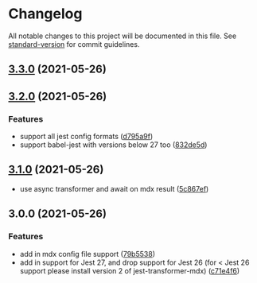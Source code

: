 # Changelog

All notable changes to this project will be documented in this file. See [standard-version](https://github.com/conventional-changelog/standard-version) for commit guidelines.

## [3.3.0](https://github.com/bitttttten/jest-transformer-md/compare/v3.2.0...v3.3.0) (2021-05-26)

## [3.2.0](https://github.com/bitttttten/jest-transformer-md/compare/v3.1.0...v3.2.0) (2021-05-26)


### Features

* support all jest config formats ([d795a9f](https://github.com/bitttttten/jest-transformer-md/commit/d795a9f3a9eaa31136009a09274af1e4ffbfa812))
* support babel-jest with versions below 27 too ([832de5d](https://github.com/bitttttten/jest-transformer-md/commit/832de5d2d7141819773324ba6d0f92691cbf3f37))

## [3.1.0](https://github.com/bitttttten/jest-transformer-md/compare/v3.0.0...v3.1.0) (2021-05-26)

-   use async transformer and await on mdx result ([5c867ef](https://github.com/bitttttten/jest-transformer-md/commit/5c867ef))

## 3.0.0 (2021-05-26)

### Features

-   add in mdx config file support ([79b5538](https://github.com/bitttttten/jest-transformer-md/commit/79b55387315550eed58745f3c9c1c80bf3d74414))
-   add in support for Jest 27, and drop support for Jest 26 (for < Jest 26 support please install version 2 of jest-transformer-mdx) ([c71e4f6](https://github.com/bitttttten/jest-transformer-mdx/pull/23/commits/c71e4f60f9b13ba721d17ab83d4fa549d17535db))
